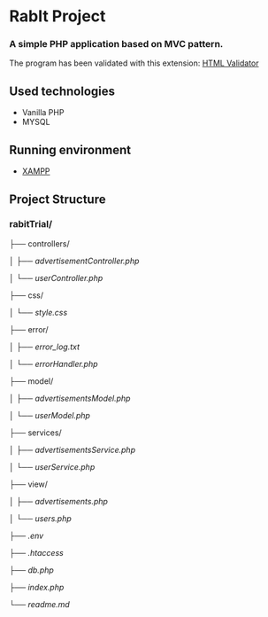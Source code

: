 # RabIt Project

### A simple PHP application based on MVC pattern.
The program has been validated with this extension: [HTML Validator](https://chrome.google.com/webstore/detail/html-validator/mpbelhhnfhfjnaehkcnnaknldmnocglk/related)

## Used technologies
- Vanilla PHP
- MYSQL

## Running environment
- [XAMPP](https://www.apachefriends.org/hu/index.html)

## Project Structure

### rabitTrial/

├── controllers/

│ ├── *advertisementController.php*

│ └──  *userController.php*

├── css/

│ └── *style.css*

├── error/

│ ├── *error_log.txt*

│ └── *errorHandler.php*

├── model/

│ ├── *advertisementsModel.php*

│ └── *userModel.php*

├── services/

│ ├── *advertisementsService.php*

│ └── *userService.php*

├── view/

│ ├── *advertisements.php* 

│ └── *users.php*

├── *.env*

├── *.htaccess*

├── *db.php*

├── *index.php*

└── *readme.md*

